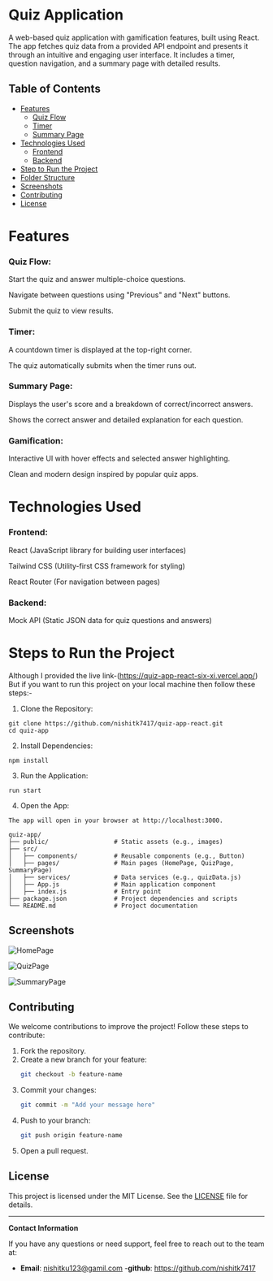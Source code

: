
# Quiz Application

A web-based quiz application with gamification features, built using React. The app fetches quiz data from a provided API endpoint and presents it through an intuitive and engaging user interface. It includes a timer, question navigation, and a summary page with detailed results.

## Table of Contents

- [Features](#features)
  - [Quiz Flow](#quiz-flow)
  - [Timer](#timer)
  - [Summary Page](#summary-page)
- [Technologies Used](#technologies-used)
  - [Frontend](#frontend)
  - [Backend](#backend)
- [Step to Run the Project](#Step-to-Run-the-Project)
- [Folder Structure](#folder-structure)
- [Screenshots](#screenshots)
- [Contributing](#contributing)
- [License](#license)

# Features
 ### Quiz Flow:

Start the quiz and answer multiple-choice questions.

Navigate between questions using "Previous" and "Next" buttons.

Submit the quiz to view results.

### Timer:

A countdown timer is displayed at the top-right corner.

The quiz automatically submits when the timer runs out.

### Summary Page:

Displays the user's score and a breakdown of correct/incorrect answers.

Shows the correct answer and detailed explanation for each question.

### Gamification:

Interactive UI with hover effects and selected answer highlighting.

Clean and modern design inspired by popular quiz apps.

# Technologies Used
### Frontend:

React (JavaScript library for building user interfaces)

Tailwind CSS (Utility-first CSS framework for styling)

React Router (For navigation between pages)

### Backend:

Mock API (Static JSON data for quiz questions and answers)

# Steps to Run the Project

Although I provided the live link-(https://quiz-app-react-six-xi.vercel.app/)
But if you want to run this project on your local machine then follow these steps:-

1. Clone the Repository:
```
git clone https://github.com/nishitk7417/quiz-app-react.git
cd quiz-app
```

2. Install Dependencies:
```
npm install
 ```

3. Run the Application:
 ```
run start
```

4. Open the App:
```
The app will open in your browser at http://localhost:3000.
```
```
quiz-app/
├── public/                  # Static assets (e.g., images)
├── src/
│   ├── components/          # Reusable components (e.g., Button)
│   ├── pages/               # Main pages (HomePage, QuizPage, SummaryPage)
│   ├── services/            # Data services (e.g., quizData.js)
│   ├── App.js               # Main application component
│   ├── index.js             # Entry point
├── package.json             # Project dependencies and scripts
└── README.md                # Project documentation
```

## Screenshots

![HomePage](assets/Homepage.jpg)

![QuizPage](assets/QuizPage.jpg)

![SummaryPage](assets/SummaryPage.jpg)

## Contributing

We welcome contributions to improve the project! Follow these steps to contribute:

1. Fork the repository.
2. Create a new branch for your feature:
   ```bash
   git checkout -b feature-name
   ```
3. Commit your changes:
   ```bash
   git commit -m "Add your message here"
   ```
4. Push to your branch:
   ```bash
   git push origin feature-name
   ```
5. Open a pull request.

## License

This project is licensed under the MIT License. See the [LICENSE](LICENSE) file for details.

---

**Contact Information**

If you have any questions or need support, feel free to reach out to the team at:

- **Email**: nishitku123@gamil.com
-**github**: https://github.com/nishitk7417
